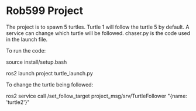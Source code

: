 # Rob599 Project 
The project is to spawn 5 turtles. Turtle 1 will follow the turtle 5 by default. A service can change which turtle will be followed. chaser.py is the code used in the launch file. 

To run the code:

source install/setup.bash 

ros2 launch project turtle_launch.py

To change the turtle being followed: 

ros2 service call /set_follow_target project_msg/srv/TurtleFollower "{name: 'turtle2'}"

